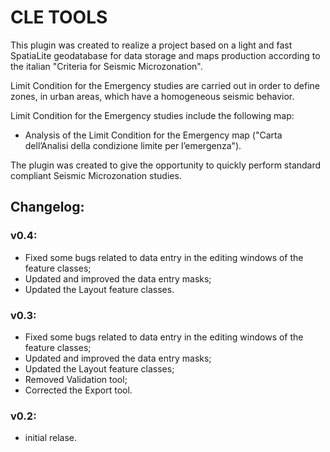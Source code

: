 # CLE TOOLS

This plugin was created to realize a project based on a light and fast SpatiaLite geodatabase for data storage and maps production according to the italian "Criteria for Seismic Microzonation".

Limit Condition for the Emergency studies are carried out in order to define zones, in urban areas, which have a homogeneous seismic behavior.

Limit Condition for the Emergency studies include the following map:

- Analysis of the Limit Condition for the Emergency map ("Carta dell’Analisi della condizione limite per l’emergenza"). 

The plugin was created to give the opportunity to quickly perform standard compliant Seismic Microzonation studies.

## Changelog:
	
### v0.4:

-  Fixed some bugs related to data entry in the editing windows of the feature classes;
-  Updated and improved the data entry masks;
-  Updated the Layout feature classes.	
	
### v0.3:

-  Fixed some bugs related to data entry in the editing windows of the feature classes;
-  Updated and improved the data entry masks;
-  Updated the Layout feature classes;
-  Removed Validation tool;
-  Corrected the Export tool.
	
### v0.2:

-  initial relase.
